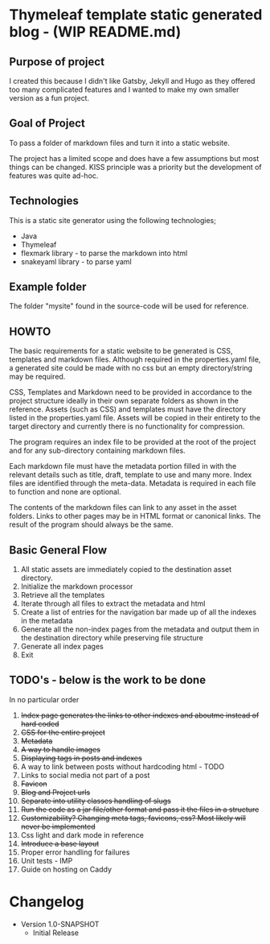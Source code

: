 # Thymeleaf template static generated blog - (WIP README.md)

## Purpose of project
I created this because I didn't like Gatsby, Jekyll and Hugo as they offered too many complicated features 
and I wanted to make my own smaller version as a fun project.

## Goal of Project
To pass a folder of markdown files and turn it into a static website.

The project has a limited scope and does have a few assumptions but most things can be changed.
KISS principle was a priority but the development of features was quite ad-hoc.

## Technologies
This is a static site generator using the following technologies;

- Java
- Thymeleaf
- flexmark library - to parse the markdown into html
- snakeyaml library - to parse yaml

## Example folder
The folder "mysite" found in the source-code will be used for reference.

## HOWTO
The basic requirements for a static website to be generated is CSS, templates and markdown files.
Although required in the properties.yaml file, a generated site could be made with no css but an empty directory/string may be required.

CSS, Templates and Markdown need to be provided in accordance to the project structure ideally in their own separate folders as shown in the reference.
Assets (such as CSS) and templates must have the directory listed in the properties.yaml file.
Assets will be copied in their entirety to the target directory and currently there is no functionality for compression.

The program requires an index file to be provided at the root of the project and for any sub-directory containing markdown files.

Each markdown file must have the metadata portion filled in with the relevant details such as title, draft, template to use and many more.
Index files are identified through the meta-data.
Metadata is required in each file to function and none are optional.

The contents of the markdown files can link to any asset in the asset folders. Links to other pages may be in HTML format or canonical links.
The result of the program should always be the same.

## Basic General Flow

1. All static assets are immediately copied to the destination asset directory.
2. Initialize the markdown processor
3. Retrieve all the templates
4. Iterate through all files to extract the metadata and html
5. Create a list of entries for the navigation bar made up of all the indexes in the metadata
6. Generate all the non-index pages from the metadata and output them in the destination directory while preserving file structure
7. Generate all index pages
8. Exit

## TODO's - below is the work to be done

In no particular order

1. ~~Index page generates the links to other indexes and aboutme instead of hard coded~~
2. ~~CSS for the entire project~~
3. ~~Metadata~~
4. ~~A way to handle images~~
5. ~~Displaying tags in posts and indexes~~
6. A way to link between posts without hardcoding html - TODO
7. Links to social media not part of a post
8. ~~Favicon~~
9. ~~Blog and Project urls~~
10. ~~Separate into utility classes handling of slugs~~
11. ~~Run the code as a jar file/other format and pass it the files in a structure~~
12. ~~Customizability? Changing meta tags, favicons, css? Most likely will never be implemented~~
13. Css light and dark mode in reference
14. ~~Introduce a base layout~~
15. Proper error handling for failures
16. Unit tests - IMP
17. Guide on hosting on Caddy

# Changelog

- Version 1.0-SNAPSHOT
  - Initial Release



